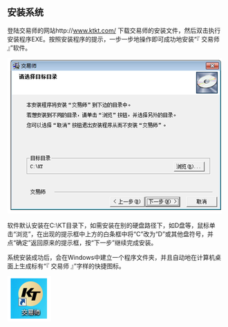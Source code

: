 
## 安装系统

登陆交易师的网站http://www.ktkt.com/ 下载交易师的安装文件，然后双击执行安装程序EXE。按照安装程序的提示，一步一步地操作即可成功地安装“『 交易师 』”软件。

![](/assets/quan_494a113311785dafc1d2bfda2310eaad.png)

软件默认安装在C:\KT目录下，如需安装在别的硬盘路径下，如D盘等，鼠标单击“浏览”，在出现的提示框中上方的白条框中将“C”改为“D”或其他盘符号，并点“确定”返回原来的提示框，按“下一步”继续完成安装。

系统安装成功后，会在Windows中建立一个程序文件夹，并且自动地在计算机桌面上生成标有“『 交易师 』”字样的快捷图标。

![](/assets/quan_6ec76b3c503a37ffd517a1ad3fe471f9.png)
